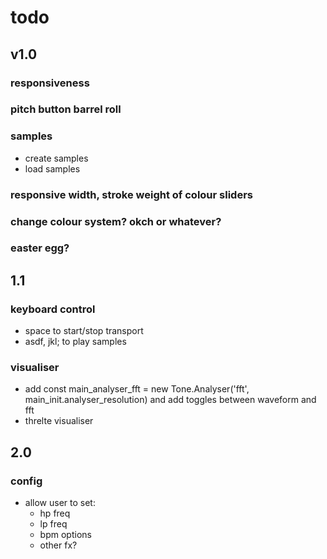 # todo

## v1.0

### responsiveness

### pitch button barrel roll

### samples

- create samples
- load samples

### responsive width, stroke weight of colour sliders

### change colour system? okch or whatever?

### easter egg?

## 1.1

### keyboard control

- space to start/stop transport
- asdf, jkl; to play samples

### visualiser

- add const main_analyser_fft = new Tone.Analyser('fft', main_init.analyser_resolution) and add toggles between waveform and fft
- threlte visualiser

## 2.0

### config

- allow user to set:
  - hp freq
  - lp freq
  - bpm options
  - other fx?
